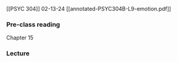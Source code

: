 [[PSYC 304]]
02-13-24
[[annotated-PSYC304B-L9-emotion.pdf]]

### Pre-class reading
Chapter 15 
### Lecture
